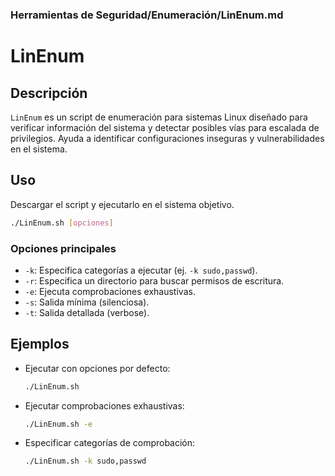 ### **Herramientas de Seguridad/Enumeración/LinEnum.md**

# LinEnum

## Descripción

`LinEnum` es un script de enumeración para sistemas Linux diseñado para verificar información del sistema y detectar posibles vías para escalada de privilegios. Ayuda a identificar configuraciones inseguras y vulnerabilidades en el sistema.

## Uso

Descargar el script y ejecutarlo en el sistema objetivo.

```bash
./LinEnum.sh [opciones]
```

### Opciones principales

- `-k`: Especifica categorías a ejecutar (ej. `-k sudo,passwd`).
- `-r`: Especifica un directorio para buscar permisos de escritura.
- `-e`: Ejecuta comprobaciones exhaustivas.
- `-s`: Salida mínima (silenciosa).
- `-t`: Salida detallada (verbose).

## Ejemplos

- Ejecutar con opciones por defecto:

  ```bash
  ./LinEnum.sh
  ```

- Ejecutar comprobaciones exhaustivas:

  ```bash
  ./LinEnum.sh -e
  ```

- Especificar categorías de comprobación:

  ```bash
  ./LinEnum.sh -k sudo,passwd
  ```

